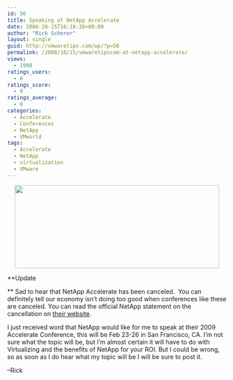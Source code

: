 ```yaml
---
id: 56
title: Speaking at NetApp Accelerate
date: 2008-10-15T16:18:26+00:00
author: "Rick Scherer"
layout: single
guid: http://vmwaretips.com/wp/?p=56
permalink: /2008/10/15/vmwaretipscom-at-netapp-accelerate/
views:
  - 1998
ratings_users:
  - 0
ratings_score:
  - 0
ratings_average:
  - 0
categories:
  - Accelerate
  - Conferences
  - NetApp
  - VMworld
tags:
  - Accelerate
  - NetApp
  - virtualization
  - VMware
---
```

<p style="text-align: center;">
  <img class="aligncenter" src="http://media.netapp.com/images/accelerate-feature-image.jpg" alt="" width="470" height="191" />
</p>

**Update
  
** Sad to hear that NetApp Accelerate has been canceled.  You can definitely tell our economy isn&#8217;t doing too good when conferences like these are canceled. You can read the official NetApp statement on the cancellation on <a href="http://www.netapp.com/accelerate" target="_blank">their website</a>.

<!--more-->

I just received word that NetApp would like for me to speak at their 2009 Accelerate Conference, this will be Feb 23-26 in San Francisco, CA. I’m not sure what the topic will be, but I’m almost certain it will have to do with Virtualizing and the benefits of NetApp for your ROI. But I could be wrong, so as soon as I do hear what my topic will be I will be sure to post it.

&#8211;Rick